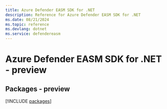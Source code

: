 ```yaml
---
title: Azure Defender EASM SDK for .NET
description: Reference for Azure Defender EASM SDK for .NET
ms.date: 08/21/2024
ms.topic: reference
ms.devlang: dotnet
ms.service: defendereasm
---
```

# Azure Defender EASM SDK for .NET - preview
## Packages - preview
[!INCLUDE [packages](defender-easm-index.md)]